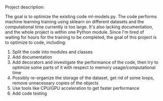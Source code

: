 Project description:

The goal is to optimize the existing code ml-models.py. The code performs machine learning training using sklearn on different datasets and the computational time currently is too large. It's also lacking documentation, and the whole project is within one Python module. Since I'm tired of waiting for hours for the training to be completed, the goal of this project is to optimize to code, including:

1) Split the code into modules and classes
2) Add documentation 
3) Add decorators and investigate the performance of the code, then try to optimize some parts of it with respect to memory usage/computational time
4) Possibly re-organize the storage of the dataset, get rid of some loops, remove unnecessary copies of the objects
5) Use tools like CPU/GPU acceleration to get faster performance
6) Add code testing 

